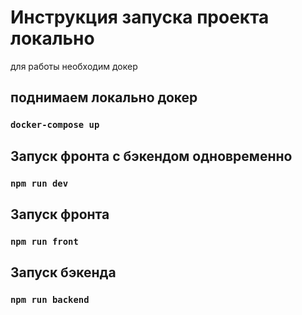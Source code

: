 # Инструкция запуска проекта локально

для работы необходим докер

## поднимаем локально докер

### `docker-compose up`

## Запуск фронта с бэкендом одновременно

### `npm run dev`

## Запуск фронта

### `npm run front`

## Запуск бэкенда

### `npm run backend`



